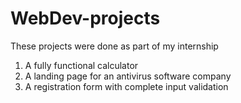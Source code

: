# WebDev-projects
These projects were done as part of my internship 
1. A fully functional calculator
2. A landing page for an antivirus software company
3. A registration form with complete input validation
